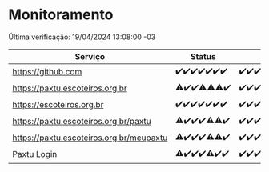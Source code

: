 # Monitoramento

Última verificação: 19/04/2024 13:08:00 -03

|Serviço|Status|Últimas 24h|
|---|---|---|
|https://github.com|<span title="2024-04-12: OK=24">✔️</span><span title="2024-04-13: OK=24">✔️</span><span title="2024-04-14: OK=10">✔️</span><span title="2024-04-15: OK=21">✔️</span><span title="2024-04-16: OK=24">✔️</span><span title="2024-04-17: OK=24">✔️</span><span title="2024-04-18: OK=17">✔️</span>|<span title="18/04/2024 14:04:00 -03 : 200">✔️</span><span title="18/04/2024 15:08:00 -03 : 200">✔️</span><span title="18/04/2024 16:03:00 -03 : 200">✔️</span><span title="18/04/2024 17:07:00 -03 : 200">✔️</span><span title="18/04/2024 18:05:00 -03 : 200">✔️</span><span title="18/04/2024 19:04:00 -03 : 200">✔️</span><span title="18/04/2024 20:07:00 -03 : 200">✔️</span><span title="18/04/2024 21:30:00 -03 : 200">✔️</span><span title="18/04/2024 22:41:00 -03 : 200">✔️</span><span title="18/04/2024 23:18:00 -03 : 200">✔️</span><span title="19/04/2024 00:07:00 -03 : 200">✔️</span><span title="19/04/2024 01:07:00 -03 : 200">✔️</span><span title="19/04/2024 02:07:00 -03 : 200">✔️</span><span title="19/04/2024 03:09:00 -03 : 200">✔️</span><span title="19/04/2024 04:06:00 -03 : 200">✔️</span><span title="19/04/2024 05:09:00 -03 : 200">✔️</span><span title="19/04/2024 06:06:00 -03 : 200">✔️</span><span title="19/04/2024 07:07:00 -03 : 200">✔️</span><span title="19/04/2024 08:04:00 -03 : 200">✔️</span><span title="19/04/2024 09:11:00 -03 : 200">✔️</span><span title="19/04/2024 10:06:00 -03 : 200">✔️</span><span title="19/04/2024 11:03:00 -03 : 200">✔️</span><span title="19/04/2024 12:07:00 -03 : 200">✔️</span><span title="19/04/2024 13:07:00 -03 : 200">✔️</span>|
|https://paxtu.escoteiros.org.br|<span title="2024-04-12: OK=23, Falhas=1">⚠️</span><span title="2024-04-13: OK=24">✔️</span><span title="2024-04-14: OK=10">✔️</span><span title="2024-04-15: OK=20, Falhas=1">⚠️</span><span title="2024-04-16: OK=23, Falhas=1">⚠️</span><span title="2024-04-17: OK=22, Falhas=2">⚠️</span><span title="2024-04-18: OK=17">✔️</span>|<span title="18/04/2024 14:04:00 -03 : 200">✔️</span><span title="18/04/2024 15:08:00 -03 : 200">✔️</span><span title="18/04/2024 16:03:00 -03 : 200">✔️</span><span title="18/04/2024 17:07:00 -03 : 200">✔️</span><span title="18/04/2024 18:05:00 -03 : 200">✔️</span><span title="18/04/2024 19:04:00 -03 : 200">✔️</span><span title="18/04/2024 20:07:00 -03 : 200">✔️</span><span title="18/04/2024 21:30:00 -03 : 200">✔️</span><span title="18/04/2024 22:41:00 -03 : 200">✔️</span><span title="18/04/2024 23:18:00 -03 : 200">✔️</span><span title="19/04/2024 00:07:00 -03 : 200">✔️</span><span title="19/04/2024 01:07:00 -03 : 200">✔️</span><span title="19/04/2024 02:07:00 -03 : 200">✔️</span><span title="19/04/2024 03:09:00 -03 : 200">✔️</span><span title="19/04/2024 04:06:00 -03 : 200">✔️</span><span title="19/04/2024 05:09:00 -03 : 200">✔️</span><span title="19/04/2024 06:06:00 -03 : 200">✔️</span><span title="19/04/2024 07:07:00 -03 : 200">✔️</span><span title="19/04/2024 08:04:00 -03 : 200">✔️</span><span title="19/04/2024 09:11:00 -03 : 200">✔️</span><span title="19/04/2024 10:06:00 -03 : 200">✔️</span><span title="19/04/2024 11:03:00 -03 : 200">✔️</span><span title="19/04/2024 12:07:00 -03 : 200">✔️</span><span title="19/04/2024 13:07:00 -03 : 200">✔️</span>|
|https://escoteiros.org.br|<span title="2024-04-12: OK=24">✔️</span><span title="2024-04-13: OK=24">✔️</span><span title="2024-04-14: OK=10">✔️</span><span title="2024-04-15: OK=21">✔️</span><span title="2024-04-16: OK=24">✔️</span><span title="2024-04-17: OK=24">✔️</span><span title="2024-04-18: OK=17">✔️</span>|<span title="18/04/2024 14:04:00 -03 : 200">✔️</span><span title="18/04/2024 15:08:00 -03 : 200">✔️</span><span title="18/04/2024 16:03:00 -03 : 200">✔️</span><span title="18/04/2024 17:07:00 -03 : 200">✔️</span><span title="18/04/2024 18:05:00 -03 : 200">✔️</span><span title="18/04/2024 19:04:00 -03 : 200">✔️</span><span title="18/04/2024 20:07:00 -03 : 200">✔️</span><span title="18/04/2024 21:30:00 -03 : 200">✔️</span><span title="18/04/2024 22:41:00 -03 : 200">✔️</span><span title="18/04/2024 23:18:00 -03 : 200">✔️</span><span title="19/04/2024 00:07:00 -03 : 200">✔️</span><span title="19/04/2024 01:07:00 -03 : 200">✔️</span><span title="19/04/2024 02:07:00 -03 : 200">✔️</span><span title="19/04/2024 03:09:00 -03 : 200">✔️</span><span title="19/04/2024 04:06:00 -03 : 200">✔️</span><span title="19/04/2024 05:09:00 -03 : 200">✔️</span><span title="19/04/2024 06:06:00 -03 : 200">✔️</span><span title="19/04/2024 07:07:00 -03 : 200">✔️</span><span title="19/04/2024 08:04:00 -03 : 200">✔️</span><span title="19/04/2024 09:11:00 -03 : 200">✔️</span><span title="19/04/2024 10:06:00 -03 : 200">✔️</span><span title="19/04/2024 11:03:00 -03 : 200">✔️</span><span title="19/04/2024 12:07:00 -03 : 200">✔️</span><span title="19/04/2024 13:07:00 -03 : 200">✔️</span>|
|https://paxtu.escoteiros.org.br/paxtu|<span title="2024-04-12: OK=23, Falhas=1">⚠️</span><span title="2024-04-13: OK=24">✔️</span><span title="2024-04-14: OK=10">✔️</span><span title="2024-04-15: OK=21">✔️</span><span title="2024-04-16: OK=23, Falhas=1">⚠️</span><span title="2024-04-17: OK=23, Falhas=1">⚠️</span><span title="2024-04-18: OK=17">✔️</span>|<span title="18/04/2024 14:04:00 -03 : 200">✔️</span><span title="18/04/2024 15:08:00 -03 : 200">✔️</span><span title="18/04/2024 16:03:00 -03 : 200">✔️</span><span title="18/04/2024 17:07:00 -03 : 200">✔️</span><span title="18/04/2024 18:06:00 -03 : 200">✔️</span><span title="18/04/2024 19:04:00 -03 : 200">✔️</span><span title="18/04/2024 20:07:00 -03 : 200">✔️</span><span title="18/04/2024 21:30:00 -03 : 200">✔️</span><span title="18/04/2024 22:41:00 -03 : 200">✔️</span><span title="18/04/2024 23:18:00 -03 : 200">✔️</span><span title="19/04/2024 00:07:00 -03 : 200">✔️</span><span title="19/04/2024 01:07:00 -03 : 200">✔️</span><span title="19/04/2024 02:07:00 -03 : 200">✔️</span><span title="19/04/2024 03:09:00 -03 : 200">✔️</span><span title="19/04/2024 04:06:00 -03 : 200">✔️</span><span title="19/04/2024 05:09:00 -03 : 200">✔️</span><span title="19/04/2024 06:06:00 -03 : 200">✔️</span><span title="19/04/2024 07:07:00 -03 : 200">✔️</span><span title="19/04/2024 08:04:00 -03 : 200">✔️</span><span title="19/04/2024 09:11:00 -03 : 200">✔️</span><span title="19/04/2024 10:06:00 -03 : 200">✔️</span><span title="19/04/2024 11:03:00 -03 : 200">✔️</span><span title="19/04/2024 12:07:00 -03 : 200">✔️</span><span title="19/04/2024 13:08:00 -03 : 200">✔️</span>|
|https://paxtu.escoteiros.org.br/meupaxtu|<span title="2024-04-12: OK=23, Falhas=1">⚠️</span><span title="2024-04-13: OK=24">✔️</span><span title="2024-04-14: OK=10">✔️</span><span title="2024-04-15: OK=21">✔️</span><span title="2024-04-16: OK=23, Falhas=1">⚠️</span><span title="2024-04-17: OK=23, Falhas=1">⚠️</span><span title="2024-04-18: OK=17">✔️</span>|<span title="18/04/2024 14:04:00 -03 : 200">✔️</span><span title="18/04/2024 15:08:00 -03 : 200">✔️</span><span title="18/04/2024 16:03:00 -03 : 200">✔️</span><span title="18/04/2024 17:07:00 -03 : 200">✔️</span><span title="18/04/2024 18:06:00 -03 : 200">✔️</span><span title="18/04/2024 19:04:00 -03 : 200">✔️</span><span title="18/04/2024 20:07:00 -03 : 200">✔️</span><span title="18/04/2024 21:30:00 -03 : 200">✔️</span><span title="18/04/2024 22:41:00 -03 : 200">✔️</span><span title="18/04/2024 23:18:00 -03 : 200">✔️</span><span title="19/04/2024 00:07:00 -03 : 200">✔️</span><span title="19/04/2024 01:07:00 -03 : 200">✔️</span><span title="19/04/2024 02:07:00 -03 : 200">✔️</span><span title="19/04/2024 03:09:00 -03 : 200">✔️</span><span title="19/04/2024 04:06:00 -03 : 200">✔️</span><span title="19/04/2024 05:09:00 -03 : 200">✔️</span><span title="19/04/2024 06:06:00 -03 : 200">✔️</span><span title="19/04/2024 07:07:00 -03 : 200">✔️</span><span title="19/04/2024 08:04:00 -03 : 200">✔️</span><span title="19/04/2024 09:11:00 -03 : 200">✔️</span><span title="19/04/2024 10:06:00 -03 : 200">✔️</span><span title="19/04/2024 11:03:00 -03 : 200">✔️</span><span title="19/04/2024 12:07:00 -03 : 200">✔️</span><span title="19/04/2024 13:08:00 -03 : 200">✔️</span>|
|Paxtu Login|<span title="2024-04-12: OK=23, Falhas=1">⚠️</span><span title="2024-04-13: OK=24">✔️</span><span title="2024-04-14: OK=10">✔️</span><span title="2024-04-15: OK=21">✔️</span><span title="2024-04-16: OK=23, Falhas=1">⚠️</span><span title="2024-04-17: OK=24">✔️</span><span title="2024-04-18: OK=17">✔️</span>|<span title="18/04/2024 14:04:00 -03 : 200">✔️</span><span title="18/04/2024 15:08:00 -03 : 200">✔️</span><span title="18/04/2024 16:03:00 -03 : 200">✔️</span><span title="18/04/2024 17:07:00 -03 : 200">✔️</span><span title="18/04/2024 18:06:00 -03 : 200">✔️</span><span title="18/04/2024 19:04:00 -03 : 200">✔️</span><span title="18/04/2024 20:07:00 -03 : 200">✔️</span><span title="18/04/2024 21:30:00 -03 : 200">✔️</span><span title="18/04/2024 22:41:00 -03 : 200">✔️</span><span title="18/04/2024 23:18:00 -03 : 200">✔️</span><span title="19/04/2024 00:07:00 -03 : 200">✔️</span><span title="19/04/2024 01:07:00 -03 : 200">✔️</span><span title="19/04/2024 02:07:00 -03 : 200">✔️</span><span title="19/04/2024 03:09:00 -03 : 200">✔️</span><span title="19/04/2024 04:06:00 -03 : 200">✔️</span><span title="19/04/2024 05:09:00 -03 : 200">✔️</span><span title="19/04/2024 06:06:00 -03 : 200">✔️</span><span title="19/04/2024 07:07:00 -03 : 200">✔️</span><span title="19/04/2024 08:04:00 -03 : 200">✔️</span><span title="19/04/2024 09:11:00 -03 : 200">✔️</span><span title="19/04/2024 10:06:00 -03 : 200">✔️</span><span title="19/04/2024 11:03:00 -03 : 200">✔️</span><span title="19/04/2024 12:07:00 -03 : 200">✔️</span><span title="19/04/2024 13:08:00 -03 : 200">✔️</span>|
